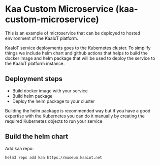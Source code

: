 # Kaa Custom Microservice (kaa-custom-microservice)

This is an example of microservice that can be deployed to hosted environment of the KaaIoT platform.

KaaIoT service deployments goes to the Kubernetes cluster. To simplify things we include helm chart and github actions
that helps to build the docker image and helm package that will be used to deploy the service to the KaaIoT platform instance.

## Deployment steps

* Build docker image with your service
* Build helm package
* Deploy the helm package to your cluster


Building the helm package is recommended way but if you have a good expertise with the Kubernetes you can do it manually by creating the required 
Kubernetes objects to run your service

## Build the helm chart

Add kaa repo:

```sh
helm3 repo add kaa https://museum.kaaiot.net
```

